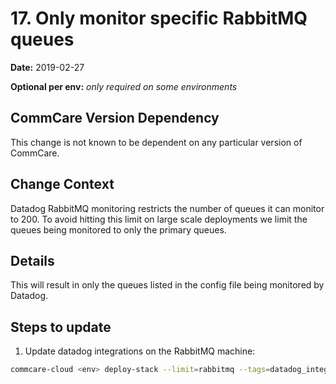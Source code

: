 # 17. Only monitor specific RabbitMQ queues

**Date:** 2019-02-27

**Optional per env:** _only required on some environments_


## CommCare Version Dependency
This change is not known to be dependent on any particular version of CommCare.


## Change Context
Datadog RabbitMQ monitoring restricts the number of queues it
can monitor to 200. To avoid hitting this limit on large
scale deployments we limit the queues being monitored to only
the primary queues.

## Details
This will result in only the queues listed in the config file
being monitored by Datadog.

## Steps to update
1. Update datadog integrations on the RabbitMQ machine:
```bash
commcare-cloud <env> deploy-stack --limit=rabbitmq --tags=datadog_integrations
```
